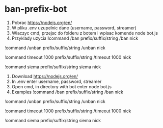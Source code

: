 # ban-prefix-bot

1. Pobrac https://nodejs.org/en/
2. W pliku .env uzupelnic dane (username, password, streamer)
3. Wlaczyc cmd, przejsc do folderu z botem i wpisac komende node bot.js 
4. Przyklady uzycia
!command /ban prefix/suffix/string
/ban nick

!command /unban prefix/suffix/string
/unban nick

!command timeout 1000 prefix/suffix/string
/timeout 1000 nick

!command siema prefix/suffix/string
siema nick


1. Download https://nodejs.org/en/
2. In .env enter username, password, streamer
3. Open cmd, in directory with bot enter node bot.js 
4. Examples
!command /ban prefix/suffix/string
/ban nick

!command /unban prefix/suffix/string
/unban nick

!command timeout 1000 prefix/suffix/string
/timeout 1000 nick

!command siema prefix/suffix/string
siema nick
